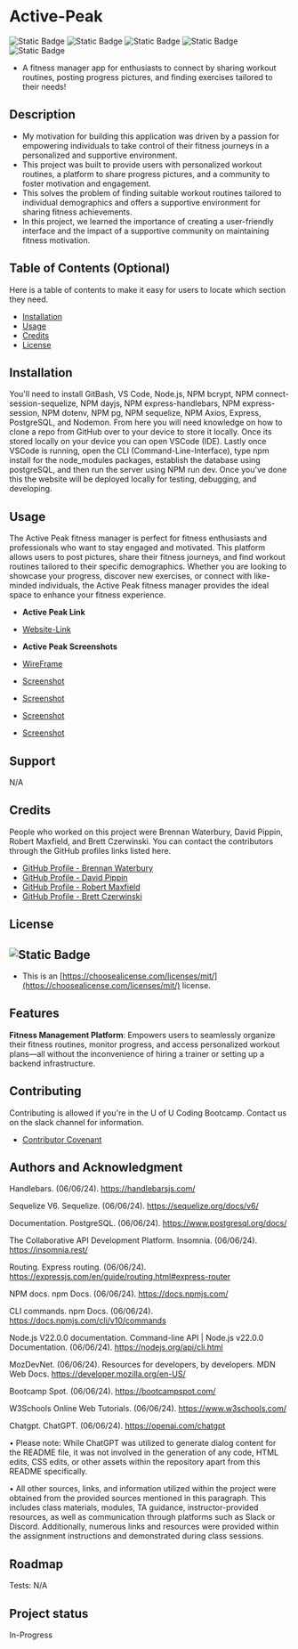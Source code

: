 # Active-Peak
![Static Badge](https://img.shields.io/badge/JavaScript-(50%25)-yellow)
![Static Badge](https://img.shields.io/badge/Handlebars-(25%25)-orange)
![Static Badge](https://img.shields.io/badge/CSS-(10%25)-blue)
![Static Badge](https://img.shields.io/badge/SQL-(10%25)-lightblue)
![Static Badge](https://img.shields.io/badge/JSON-(5%25)-purple)

- A fitness manager app for enthusiasts to connect by sharing workout routines, posting progress pictures, and finding exercises tailored to their needs!

## Description

- My motivation for building this application was driven by a passion for empowering individuals to take control of their fitness journeys in a personalized and supportive environment.
- This project was built to provide users with personalized workout routines, a platform to share progress pictures, and a community to foster motivation and engagement.
- This solves the problem of finding suitable workout routines tailored to individual demographics and offers a supportive environment for sharing fitness achievements.
- In this project, we learned the importance of creating a user-friendly interface and the impact of a supportive community on maintaining fitness motivation.

## Table of Contents (Optional)

Here is a table of contents to make it easy for users to locate which section they need.

- [Installation](#installation)
- [Usage](#usage)
- [Credits](#credits)
- [License](#license)

## Installation

You'll need to install GitBash, VS Code, Node.js, NPM bcrypt, NPM connect-session-sequelize, NPM dayjs, NPM express-handlebars, NPM express-session, NPM dotenv, NPM pg, NPM sequelize, NPM Axios, Express, PostgreSQL, and Nodemon. From here you will need knowledge on how to clone a repo from GitHub over to your device to store it locally. Once its stored locally on your device you can open VSCode (IDE). Lastly once VSCode is running, open the CLI (Command-Line-Interface), type npm install for the node_modules packages, establish the database using postgreSQL, and then run the server using NPM run dev. Once you've done this the website will be deployed locally for testing, debugging, and developing.

## Usage

The Active Peak fitness manager is perfect for fitness enthusiasts and professionals who want to stay engaged and motivated. This platform allows users to post pictures, share their fitness journeys, and find workout routines tailored to their specific demographics. Whether you are looking to showcase your progress, discover new exercises, or connect with like-minded individuals, the Active Peak fitness manager provides the ideal space to enhance your fitness experience.

- <strong>Active Peak Link</strong>

- [Website-Link](N/A)

- <strong>Active Peak Screenshots</strong>

- [WireFrame](./public/images/active-peak-wireframe&app-flowchart.jpg)
- [Screenshot](N/A)
- [Screenshot](N/A)
- [Screenshot](N/A)
- [Screenshot](N/A)

## Support

N/A

## Credits

People who worked on this project were Brennan Waterbury, David Pippin, Robert Maxfield, and Brett Czerwinski. You can contact the contributors through the GitHub profiles links listed here.
- <a href="https://github.com/bwater47" alt="GitHub Link">GitHub Profile - Brennan Waterbury</a>
- <a href="https://github.com/dpippin09" alt="GitHub Link">GitHub Profile - David Pippin</a>
- <a href="https://github.com/grawrb" alt="GitHub Link">GitHub Profile - Robert Maxfield</a>
- <a href="https://github.com/Bcz25" alt="GitHub Link">GitHub Profile - Brett Czerwinski</a>

## License
![Static Badge](https://img.shields.io/badge/MIT-License-Blue)
- 
- This is an [https://choosealicense.com/licenses/mit/](https://choosealicense.com/licenses/mit/) license.

## Features

<strong>Fitness Management Platform</strong>: Empowers users to seamlessly organize their fitness routines, monitor progress, and access personalized workout plans—all without the inconvenience of hiring a trainer or setting up a backend infrastructure.

## Contributing

Contributing is allowed if you're in the U of U Coding Bootcamp. Contact us on the slack channel for information. 
- [Contributor Covenant](https://www.contributor-covenant.org/)

## Authors and Acknowledgment

Handlebars. (06/06/24). https://handlebarsjs.com/ 

Sequelize V6. Sequelize. (06/06/24). https://sequelize.org/docs/v6/ 

Documentation. PostgreSQL. (06/06/24). https://www.postgresql.org/docs/ 

The Collaborative API Development Platform. Insomnia. (06/06/24). https://insomnia.rest/ 

Routing. Express routing. (06/06/24). https://expressjs.com/en/guide/routing.html#express-router 

NPM docs. npm Docs. (06/06/24). https://docs.npmjs.com/ 

CLI commands. npm Docs. (06/06/24). https://docs.npmjs.com/cli/v10/commands

Node.js V22.0.0 documentation. Command-line API | Node.js v22.0.0 Documentation. (06/06/24). https://nodejs.org/api/cli.html

MozDevNet. (06/06/24). Resources for developers, by developers. MDN Web Docs. https://developer.mozilla.org/en-US/ 

Bootcamp Spot. (06/06/24). https://bootcampspot.com/

W3Schools Online Web Tutorials. (06/06/24). https://www.w3schools.com/

Chatgpt. ChatGPT. (06/06/24). https://openai.com/chatgpt

• Please note: While ChatGPT was utilized to generate dialog content for the README file, it was not involved in the generation of any code, HTML edits, CSS edits, or other assets within the repository apart from this README specifically.

• All other sources, links, and information utilized within the project were obtained from the provided sources mentioned in this paragraph. This includes class materials, modules, TA guidance, instructor-provided resources, as well as communication through platforms such as Slack or Discord. Additionally, numerous links and resources were provided within the assignment instructions and demonstrated during class sessions.

## Roadmap

Tests: N/A

## Project status

In-Progress